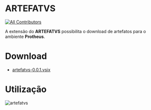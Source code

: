 # ARTEFATVS

<!-- prettier-ignore-start -->
<!-- markdownlint-disable -->
<!-- ALL-CONTRIBUTORS-BADGE:START - Do not remove or modify this section -->
[![All Contributors](https://img.shields.io/badge/all_contributors-1-orange.svg)](#contributors-)
<!-- ALL-CONTRIBUTORS-BADGE:END -->
<!-- markdownlint-enabled -->
<!-- prettier-ignore-end -->

A extensão do **ARTEFATVS** possibilita o download de artefatos para o ambiente **Protheus**.

# Download
- [artefatvs-0.0.1.vsix]([https://github.com/tonsky/FiraCode/wiki](https://github.com/melkzsiqueira/artefatvs/releases/download/v0.0.1/artefatvs-0.0.1.vsix))

# Utilização
![artefatvs](https://github.com/melkzsiqueira/artefatvs/assets/18331586/cc00d0d1-d212-42e3-a6c6-281d5dd8ab44)

<!-- markdownlint-restore -->
<!-- prettier-ignore-end -->

<!-- ALL-CONTRIBUTORS-LIST:END -->
